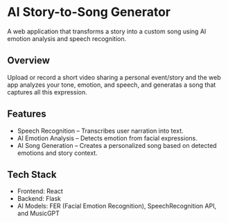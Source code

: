 # AI Story-to-Song Generator
A web application that transforms a story into a custom song using AI emotion analysis and speech recognition.

## Overview
Upload or record a short video sharing a personal event/story and the web app analyzes your tone, emotion, and speech, and generatas a song that captures all this expression.

## Features
* Speech Recognition – Transcribes user narration into text.
* AI Emotion Analysis – Detects emotion from facial expressions.
* AI Song Generation – Creates a personalized song based on detected emotions and story context.

## Tech Stack
* Frontend: React
* Backend: Flask
* AI Models: FER (Facial Emotion Recognition), SpeechRecognition API, and MusicGPT
